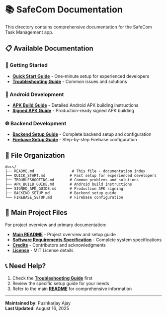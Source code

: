 # 📚 SafeCom Documentation

This directory contains comprehensive documentation for the SafeCom Task Management app.

## 📋 Available Documentation

### 🚀 Getting Started
- **[Quick Start Guide](QUICK_START.md)** - One-minute setup for experienced developers
- **[Troubleshooting Guide](TROUBLESHOOTING.md)** - Common issues and solutions

### 📱 Android Development
- **[APK Build Guide](APK_BUILD_GUIDE.md)** - Detailed Android APK building instructions
- **[Signed APK Guide](SIGNED_APK_GUIDE.md)** - Production-ready signed APK building

### 🌐 Backend Development
- **[Backend Setup Guide](BACKEND_SETUP.md)** - Complete backend setup and configuration
- **[Firebase Setup Guide](FIREBASE_SETUP.md)** - Step-by-step Firebase configuration

## 📁 File Organization

```
docs/
├── README.md                 # This file - documentation index
├── QUICK_START.md           # Fast setup for experienced developers
├── TROUBLESHOOTING.md       # Common problems and solutions
├── APK_BUILD_GUIDE.md       # Android build instructions
├── SIGNED_APK_GUIDE.md      # Production APK signing
├── BACKEND_SETUP.md         # Backend setup guide
└── FIREBASE_SETUP.md        # Firebase configuration
```

## 🔗 Main Project Files

For project overview and primary documentation:
- **[Main README](../README.md)** - Project overview and setup guide
- **[Software Requirements Specification](../SRS.md)** - Complete system specifications
- **[Credits](../CREDITS.md)** - Contributors and acknowledgments
- **[License](../LICENSE)** - MIT License details

## 📞 Need Help?

1. Check the **[Troubleshooting Guide](TROUBLESHOOTING.md)** first
2. Review the specific setup guide for your needs
3. Refer to the main **[README](../README.md)** for comprehensive information

---

**Maintained by**: Pushkarjay Ajay  
**Last Updated**: August 16, 2025
